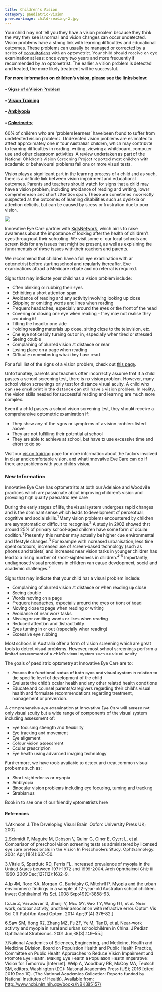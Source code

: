 ```yaml
---
title: Children's Vision
category: paediatric-vision
preview-image: child-reading-2.jpg
---
```

<div class="employee-heading">
<p><p>Your child may not tell you they have a vision problem because they think the way they see is normal, and vision changes can occur undetected. Vision problems have a strong link with learning difficulties and educational outcomes. These problems can usually be managed or corrected by a series of <a href="/what-we-do/eye-exam">consultations</a> with an optometrist. Your child should receive an eye examination at least once every two years and more frequently if recommended by an optometrist. The earlier a vision problem is detected and treated, the more likely treatment will be successful.</p>
<p><b>For more information on children's vision, please see the links below:</b></p>
<h4>• <a href="/what-we-do/signs-of-vision-problem-children">Signs of a Vision Problem</a></h4>
<h4>• <a href="/what-we-do/vision-training">Vision Training</a></h4>
<h4>• <a href="/what-we-do/amblyopia">Amblyopia</a></h4>
<h4>• <a href="/what-we-do/colorimetry">Colorimetry</a></h4></p>
</div>

60% of children who are ‘problem learners’ have been found to suffer from undetected vision problems. Undetected vision problems are estimated to affect approximately one in four Australian children, which may contribute to learning difficulties in reading, writing, viewing a whiteboard, computer use and other classroom activities. A review undertaken as part of the National Children’s Vision Screening Project reported most children with academic or behavioural problems fail one or more visual tests. 

Vision plays a significant part in the learning process of a child and as such, there is a definite link between vision impairment and educational outcomes. Parents and teachers should watch for signs that a child may have a vision problem, including avoidance of reading and writing, lower comprehension and short attention span. These are sometimes incorrectly suspected as the outcomes of learning disabilities such as dyslexia or attention deficits, but can be caused by stress or frustration due to poor vision.

![](/uploads/childrens-vision.jpg)

Innovative Eye Care partner with [KidsNetwork](www.kidsnetwork.com.au), which aims to raise awareness about the importance of looking after the health of children’s eyes throughout their schooling. We visit some of our local schools and screen kids for any issues that might be present, as well as explaining the fundamentals of these issues with their teachers and parents. 

We recommend that children have a full eye examination with an optometrist before starting school and regularly thereafter. Eye examinations attract a Medicare rebate and no referral is required.

Signs that may indicate your child has a vision problem include:

* Often blinking or rubbing their eyes
* Exhibiting a short attention span
* Avoidance of reading and any activity involving looking up close
* Skipping or omitting words and lines when reading
* Frequent headaches, especially around the eyes or the front of the head
* Covering or closing one eye when reading - they may not realise they are doing it!
* Tilting the head to one side
* Holding reading materials up close, sitting close to the television, etc.
* One eye noticeably turning out or in, especially when tired or stressed
* Seeing double
* Complaining of blurred vision at distance or near
* Losing place on a page when reading
* Difficulty remembering what they have read

For a full list of the signs of a vision problem, check out [this page](/what-we-do/signs-of-vision-problem-children).

Unfortunately, parents and teachers often incorrectly assume that if a child passes a school screening test, there is no vision problem. However, many school vision screenings only test for distance visual acuity. A child who can see small print in the distance can still have a vision problem. In reality, the vision skills needed for successful reading and learning are much more complex. 

Even if a child passes a school vision screening test, they should receive a comprehensive optometric examination if:

* They show any of the signs or symptoms of a vision problem listed above
* They are not fulfilling their potential at school
* They are able to achieve at school, but have to use excessive time and effort to do so

Visit our [vision training](/what-we-do/vision-training) page for more information about the factors involved in clear and comfortable vision, and what Innovative Eye Care can do if there are problems with your child’s vision.

### New Information

Innovative Eye Care has optometrists at both our Adelaide and Woodville practices which are passionate about improving children’s vision and providing high quality paediatric eye care.

During the early stages of life, the visual system undergoes rapid changes and is the dominant sense which leads to development of perceptual, cognitive and social skills.<sup>1</sup> Many vision problems encountered by children are asymptomatic or difficult to recognise.<sup>2</sup> A study in 2002 showed that around 25% of primary school-aged children have some form of ocular codition.<sup>1</sup> Presently, this number may actually be higher due environmental and lifestyle changes.<sup>3</sup> For example with increased urbanisation, less time spent outdoors, increased use of screen-based technology (such as phones and tablets) and increased near vision tasks in younger children has lead to a rising number of short-sightedness in children.<sup>4-6</sup> Importantly, undiagnosed visual problems in children can cause development, social and academic challenges.<sup>7</sup> 

Signs that may indicate that your child has a visual problem include:

* Complaining of blurred vision at distance or when reading up close
* Seeing double
* Words moving on a page
* Frequent headaches, especially around the eyes or front of head
* Moving close to page when reading or writing
* Avoidance of near work tasks
* Missing or omitting words or lines when reading
* Reduced attention and distractibility
* Eyes turning in or out (especially when reading)
* Excessive eye rubbing

Most schools in Australia offer a form of vision screening which are great tools to detect visual problems. However, most school screenings perform a limited assessment of a child’s visual system such as visual acuity.

The goals of paediatric optometry at Innovative Eye Care are to:

* Assess the functional status of both eyes and visual system in relation to the specific level of development of the child
* Evaluate the child’s ocular health and any other related health conditions
* Educate and counsel parents/caregivers regarding their child's visual health and formulate recommendations regarding treatment, management or prevention.

A comprehensive eye examination at Innovative Eye Care will assess not only visual acuity but a wide range of components of the visual system including assessment of:

* Eye focusing strength and flexibility
* Eye tracking and movement
* Eye alignment
* Colour vision assessment
* Ocular prescription
* Eye health using advanced imaging technology

Furthermore, we have tools available to detect and treat common visual problems such as:

* Short-sightedness or myopia
* Amblyopia
* Binocular vision problems including eye focusing, turning and tracking
* Strabismus

Book in to see one of our friendly optometrists here

#### References

1.Atkinson J. The Developing Visual Brain. Oxford University Press UK; 2002.

2.Schmidt P, Maguire M, Dobson V, Quinn G, Ciner E, Cyert L, et al. Comparison of preschool vision screening tests as administered by licensed eye care professionals in the Vision In Preschoolers Study. Ophthalmology. 2004 Apr;111(4):637–50.

3.Vitale S, Sperduto RD, Ferris FL. Increased prevalence of myopia in the United States between 1971-1972 and 1999-2004. Arch Ophthalmol Chic Ill 1960. 2009 Dec;127(12):1632–9.

4.Ip JM, Rose KA, Morgan IG, Burlutsky G, Mitchell P. Myopia and the urban environment: findings in a sample of 12-year-old Australian school children. Invest Ophthalmol Vis Sci. 2008 Sep;49(9):3858–63.

[5.Lin Z, Vasudevan B, Jhanji V, Mao GY, Gao TY, Wang FH, et al. Near work, outdoor activity, and their association with refractive error. Optom Vis Sci Off Publ Am Acad Optom. 2014 Apr;91(4):376–82.]

6.Saw SM, Hong RZ, Zhang MZ, Fu ZF, Ye M, Tan D, et al. Near-work activity and myopia in rural and urban schoolchildren in China. J Pediatr Ophthalmol Strabismus. 2001 Jun;38(3):149–55.]

7.National Academies of Sciences, Engineering, and Medicine, Health and Medicine Division, Board on Population Health and Public Health Practice, Committee on Public Health Approaches to Reduce Vision Impairment and Promote Eye Health. Making Eye Health a Population Health Imperative: Vision for Tomorrow \[Internet]. Welp A, Woodbury RB, McCoy MA, Teutsch SM, editors. Washington (DC): National Academies Press (US); 2016 \[cited 2019 Dec 19]. (The National Academies Collection: Reports funded by National Institutes of Health). Available from: http://www.ncbi.nlm.nih.gov/books/NBK385157/